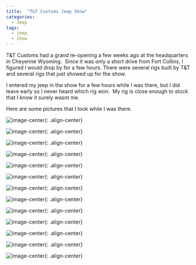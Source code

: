 ```yaml
---
title:  "T&T Customs Jeep Show"
categories: 
  - Jeep
tags:
  - jeep
  - show
---
```


T&T Customs had a grand re-opening a few weeks ago at the headquarters in Cheyenne Wyoming.  Since it was only a short drive from Fort Collins, I figured I would drop by for a few hours. There were several rigs built by T&T and several rigs that just showed up for the show.

I entered my jeep in the show for a few hours while I was there, but I did leave early so I never heard which rig won.  My rig is close enough to stock that I know it surely wasnt me.

Here are some pictures that I took while I was there.

![image-center](http://farm5.static.flickr.com/4023/4637705564_aa445fa3b9_b.jpg){: .align-center}

![image-center](http://farm5.static.flickr.com/4046/4637705782_e643cc67e5_b.jpg){: .align-center}

![image-center](http://farm4.static.flickr.com/3388/4637096295_36ef64c0fb_b.jpg){: .align-center}

![image-center](http://farm5.static.flickr.com/4064/4637706274_3cec4e06e6_b.jpg){: .align-center}

![image-center](http://farm5.static.flickr.com/4016/4637096859_3d5a9d4b8d_b.jpg){: .align-center}

![image-center](http://farm4.static.flickr.com/3350/4637706856_6e1a5ffd4f_b.jpg){: .align-center}

![image-center](http://farm5.static.flickr.com/4037/4637707156_c9999b71f6_b.jpg){: .align-center}

![image-center](http://farm5.static.flickr.com/4018/4637707688_debced4581_b.jpg){: .align-center}

![image-center](http://farm5.static.flickr.com/4009/4637098367_4cff40ce09_b.jpg){: .align-center}

![image-center](http://farm5.static.flickr.com/4049/4637098701_34d0c7c21f_b.jpg){: .align-center}

![image-center](http://farm5.static.flickr.com/4066/4637708602_645cc702ee_b.jpg){: .align-center}

![image-center](http://farm5.static.flickr.com/4020/4637709072_f648149cb4_b.jpg){: .align-center}

![image-center](http://farm5.static.flickr.com/4033/4637099853_0c2bde2f65_b.jpg){: .align-center}
